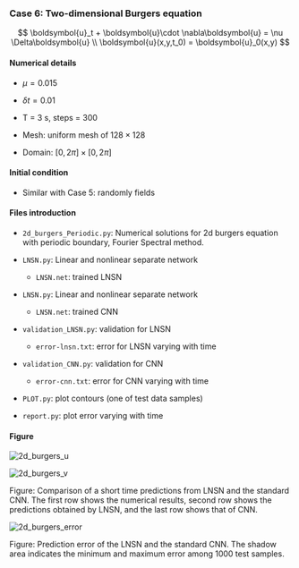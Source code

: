 ### Case 6: Two-dimensional Burgers equation

$$
\boldsymbol{u}_t + \boldsymbol{u}\cdot \nabla\boldsymbol{u} = \nu \Delta\boldsymbol{u} \\
\boldsymbol{u}(x,y,t_0) = \boldsymbol{u}_0(x,y)
$$

#### Numerical details

* $\mu=0.015$

* $\delta t=0.01$
* T = 3 s, steps = 300

* Mesh: uniform mesh of $128\times 128$
* Domain: $[0,2\pi]\times[0,2\pi]$

#### Initial condition

* Similar with Case 5: randomly fields

#### Files introduction

* `2d_burgers_Periodic.py`:  Numerical solutions for 2d burgers equation with periodic boundary, Fourier Spectral method.

* `LNSN.py`:  Linear and nonlinear separate network
  * `LNSN.net`: trained LNSN

* `LNSN.py`:  Linear and nonlinear separate network
  * `LNSN.net`: trained CNN

* `validation_LNSN.py`:  validation for LNSN
  * `error-lnsn.txt`: error for LNSN varying with time
* `validation_CNN.py`:  validation for CNN
  * `error-cnn.txt`: error for CNN varying with time

* `PLOT.py`: plot contours (one of test data samples)

* `report.py`: plot error varying with time

#### Figure

![2d_burgers_u](C:\Users\qujiagang\Documents\我的坚果云\Learning_PDEs\Case6_2d_burgers\2d_burgers_u.jpg)

![2d_burgers_v](C:\Users\qujiagang\Documents\我的坚果云\Learning_PDEs\Case6_2d_burgers\2d_burgers_v.jpg)

Figure: Comparison of a short time predictions from LNSN and the standard CNN. The first row shows the numerical results, second row shows the predictions obtained by LNSN, and the last row shows that of CNN.

![2d_burgers_error](C:\Users\qujiagang\Documents\我的坚果云\Learning_PDEs\Case6_2d_burgers\2d_burgers_error.jpg)

Figure: Prediction error of the LNSN and the standard CNN. The shadow area indicates the minimum and maximum error among $1000$ test samples.